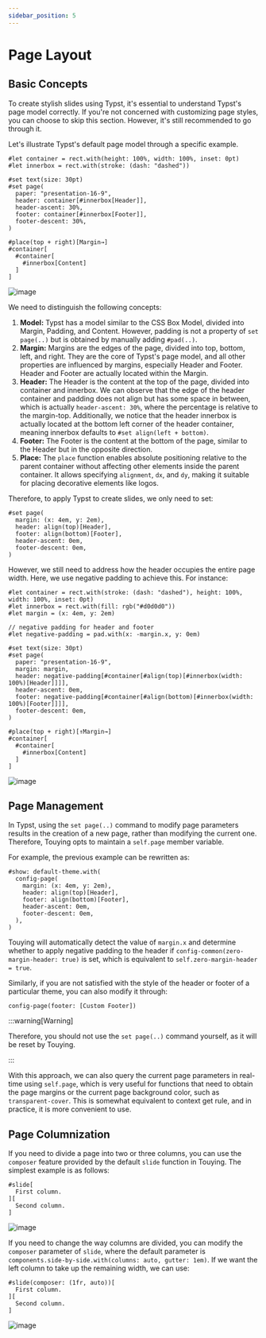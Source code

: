 ```yaml
---
sidebar_position: 5
---
```


# Page Layout

## Basic Concepts

To create stylish slides using Typst, it's essential to understand Typst's page model correctly. If you're not concerned with customizing page styles, you can choose to skip this section. However, it's still recommended to go through it.

Let's illustrate Typst's default page model through a specific example.

```typst
#let container = rect.with(height: 100%, width: 100%, inset: 0pt)
#let innerbox = rect.with(stroke: (dash: "dashed"))

#set text(size: 30pt)
#set page(
  paper: "presentation-16-9",
  header: container[#innerbox[Header]],
  header-ascent: 30%,
  footer: container[#innerbox[Footer]],
  footer-descent: 30%,
)

#place(top + right)[Margin→]
#container[
  #container[
    #innerbox[Content]
  ]
]
```

![image](https://github.com/touying-typ/touying/assets/34951714/70d48053-c777-4253-a9ca-ada360b5a987)

We need to distinguish the following concepts:

1. **Model:** Typst has a model similar to the CSS Box Model, divided into Margin, Padding, and Content. However, padding is not a property of `set page(..)` but is obtained by manually adding `#pad(..)`.
2. **Margin:** Margins are the edges of the page, divided into top, bottom, left, and right. They are the core of Typst's page model, and all other properties are influenced by margins, especially Header and Footer. Header and Footer are actually located within the Margin.
4. **Header:** The Header is the content at the top of the page, divided into container and innerbox. We can observe that the edge of the header container and padding does not align but has some space in between, which is actually `header-ascent: 30%`, where the percentage is relative to the margin-top. Additionally, we notice that the header innerbox is actually located at the bottom left corner of the header container, meaning innerbox defaults to `#set align(left + bottom)`.
5. **Footer:** The Footer is the content at the bottom of the page, similar to the Header but in the opposite direction.
6. **Place:** The `place` function enables absolute positioning relative to the parent container without affecting other elements inside the parent container. It allows specifying `alignment`, `dx`, and `dy`, making it suitable for placing decorative elements like logos.

Therefore, to apply Typst to create slides, we only need to set:

```typst
#set page(
  margin: (x: 4em, y: 2em),
  header: align(top)[Header],
  footer: align(bottom)[Footer],
  header-ascent: 0em,
  footer-descent: 0em,
)
```

However, we still need to address how the header occupies the entire page width. Here, we use negative padding to achieve this. For instance:

```typst
#let container = rect.with(stroke: (dash: "dashed"), height: 100%, width: 100%, inset: 0pt)
#let innerbox = rect.with(fill: rgb("#d0d0d0"))
#let margin = (x: 4em, y: 2em)

// negative padding for header and footer
#let negative-padding = pad.with(x: -margin.x, y: 0em)

#set text(size: 30pt)
#set page(
  paper: "presentation-16-9",
  margin: margin,
  header: negative-padding[#container[#align(top)[#innerbox(width: 100%)[Header]]]],
  header-ascent: 0em,
  footer: negative-padding[#container[#align(bottom)[#innerbox(width: 100%)[Footer]]]],
  footer-descent: 0em,
)

#place(top + right)[↑Margin→]
#container[
  #container[
    #innerbox[Content]
  ]
]
```

![image](https://github.com/touying-typ/touying/assets/34951714/d74896f4-90e7-4b36-a5a9-9c44307eb192)

## Page Management

In Typst, using the `set page(..)` command to modify page parameters results in the creation of a new page, rather than modifying the current one. Therefore, Touying opts to maintain a `self.page` member variable.

For example, the previous example can be rewritten as:

```typst
#show: default-theme.with(
  config-page(
    margin: (x: 4em, y: 2em),
    header: align(top)[Header],
    footer: align(bottom)[Footer],
    header-ascent: 0em,
    footer-descent: 0em,
  ),
)
```

Touying will automatically detect the value of `margin.x` and determine whether to apply negative padding to the header if `config-common(zero-margin-header: true)` is set, which is equivalent to `self.zero-margin-header = true`.

Similarly, if you are not satisfied with the style of the header or footer of a particular theme, you can also modify it through:

```typst
config-page(footer: [Custom Footer])
```

:::warning[Warning]

Therefore, you should not use the `set page(..)` command yourself, as it will be reset by Touying.

:::

With this approach, we can also query the current page parameters in real-time using `self.page`, which is very useful for functions that need to obtain the page margins or the current page background color, such as `transparent-cover`. This is somewhat equivalent to context get rule, and in practice, it is more convenient to use.

## Page Columnization

If you need to divide a page into two or three columns, you can use the `composer` feature provided by the default `slide` function in Touying. The simplest example is as follows:

```typst
#slide[
  First column.
][
  Second column.
]
```

![image](https://github.com/touying-typ/touying/assets/34951714/a39f88a2-f1ba-4420-8f78-6a0fc644704e)

If you need to change the way columns are divided, you can modify the `composer` parameter of `slide`, where the default parameter is `components.side-by-side.with(columns: auto, gutter: 1em)`. If we want the left column to take up the remaining width, we can use:

```typst
#slide(composer: (1fr, auto))[
  First column.
][
  Second column.
]
```

![image](https://github.com/touying-typ/touying/assets/34951714/aa84192a-4082-495d-9773-b06df32ab8dc)